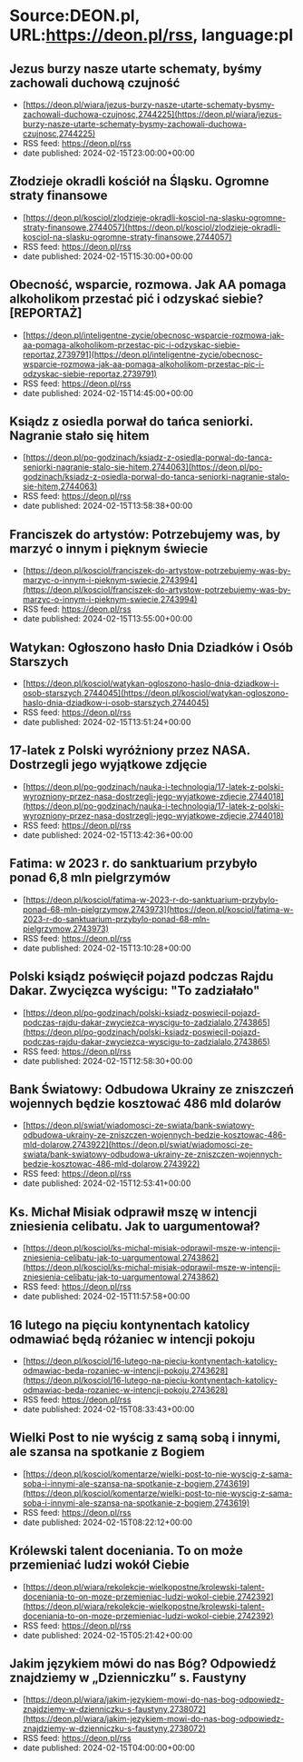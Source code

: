 # Source:DEON.pl, URL:https://deon.pl/rss, language:pl

## Jezus burzy nasze utarte schematy, byśmy zachowali duchową czujność
 - [https://deon.pl/wiara/jezus-burzy-nasze-utarte-schematy-bysmy-zachowali-duchowa-czujnosc,2744225](https://deon.pl/wiara/jezus-burzy-nasze-utarte-schematy-bysmy-zachowali-duchowa-czujnosc,2744225)
 - RSS feed: https://deon.pl/rss
 - date published: 2024-02-15T23:00:00+00:00



## Złodzieje okradli kościół na Śląsku. Ogromne straty finansowe
 - [https://deon.pl/kosciol/zlodzieje-okradli-kosciol-na-slasku-ogromne-straty-finansowe,2744057](https://deon.pl/kosciol/zlodzieje-okradli-kosciol-na-slasku-ogromne-straty-finansowe,2744057)
 - RSS feed: https://deon.pl/rss
 - date published: 2024-02-15T15:30:00+00:00



## Obecność, wsparcie, rozmowa. Jak AA pomaga alkoholikom przestać pić i odzyskać siebie? [REPORTAŻ]
 - [https://deon.pl/inteligentne-zycie/obecnosc-wsparcie-rozmowa-jak-aa-pomaga-alkoholikom-przestac-pic-i-odzyskac-siebie-reportaz,2739791](https://deon.pl/inteligentne-zycie/obecnosc-wsparcie-rozmowa-jak-aa-pomaga-alkoholikom-przestac-pic-i-odzyskac-siebie-reportaz,2739791)
 - RSS feed: https://deon.pl/rss
 - date published: 2024-02-15T14:45:00+00:00



## Ksiądz z osiedla porwał do tańca seniorki. Nagranie stało się hitem
 - [https://deon.pl/po-godzinach/ksiadz-z-osiedla-porwal-do-tanca-seniorki-nagranie-stalo-sie-hitem,2744063](https://deon.pl/po-godzinach/ksiadz-z-osiedla-porwal-do-tanca-seniorki-nagranie-stalo-sie-hitem,2744063)
 - RSS feed: https://deon.pl/rss
 - date published: 2024-02-15T13:58:38+00:00



## Franciszek do artystów: Potrzebujemy was, by marzyć o innym i pięknym świecie
 - [https://deon.pl/kosciol/franciszek-do-artystow-potrzebujemy-was-by-marzyc-o-innym-i-pieknym-swiecie,2743994](https://deon.pl/kosciol/franciszek-do-artystow-potrzebujemy-was-by-marzyc-o-innym-i-pieknym-swiecie,2743994)
 - RSS feed: https://deon.pl/rss
 - date published: 2024-02-15T13:55:00+00:00



## Watykan: Ogłoszono hasło Dnia Dziadków i Osób Starszych
 - [https://deon.pl/kosciol/watykan-ogloszono-haslo-dnia-dziadkow-i-osob-starszych,2744045](https://deon.pl/kosciol/watykan-ogloszono-haslo-dnia-dziadkow-i-osob-starszych,2744045)
 - RSS feed: https://deon.pl/rss
 - date published: 2024-02-15T13:51:24+00:00



## 17-latek z Polski wyróżniony przez NASA. Dostrzegli jego wyjątkowe zdjęcie
 - [https://deon.pl/po-godzinach/nauka-i-technologia/17-latek-z-polski-wyrozniony-przez-nasa-dostrzegli-jego-wyjatkowe-zdjecie,2744018](https://deon.pl/po-godzinach/nauka-i-technologia/17-latek-z-polski-wyrozniony-przez-nasa-dostrzegli-jego-wyjatkowe-zdjecie,2744018)
 - RSS feed: https://deon.pl/rss
 - date published: 2024-02-15T13:42:36+00:00



## Fatima: w 2023 r. do sanktuarium przybyło ponad 6,8 mln pielgrzymów
 - [https://deon.pl/kosciol/fatima-w-2023-r-do-sanktuarium-przybylo-ponad-68-mln-pielgrzymow,2743973](https://deon.pl/kosciol/fatima-w-2023-r-do-sanktuarium-przybylo-ponad-68-mln-pielgrzymow,2743973)
 - RSS feed: https://deon.pl/rss
 - date published: 2024-02-15T13:10:28+00:00



## Polski ksiądz poświęcił pojazd podczas Rajdu Dakar. Zwycięzca wyścigu: "To zadziałało"
 - [https://deon.pl/po-godzinach/polski-ksiadz-poswiecil-pojazd-podczas-rajdu-dakar-zwyciezca-wyscigu-to-zadzialalo,2743865](https://deon.pl/po-godzinach/polski-ksiadz-poswiecil-pojazd-podczas-rajdu-dakar-zwyciezca-wyscigu-to-zadzialalo,2743865)
 - RSS feed: https://deon.pl/rss
 - date published: 2024-02-15T12:58:30+00:00



## Bank Światowy: Odbudowa Ukrainy ze zniszczeń wojennych będzie kosztować 486 mld dolarów
 - [https://deon.pl/swiat/wiadomosci-ze-swiata/bank-swiatowy-odbudowa-ukrainy-ze-zniszczen-wojennych-bedzie-kosztowac-486-mld-dolarow,2743922](https://deon.pl/swiat/wiadomosci-ze-swiata/bank-swiatowy-odbudowa-ukrainy-ze-zniszczen-wojennych-bedzie-kosztowac-486-mld-dolarow,2743922)
 - RSS feed: https://deon.pl/rss
 - date published: 2024-02-15T12:53:41+00:00



## Ks. Michał Misiak odprawił mszę w intencji zniesienia celibatu. Jak to uargumentował?
 - [https://deon.pl/kosciol/ks-michal-misiak-odprawil-msze-w-intencji-zniesienia-celibatu-jak-to-uargumentowal,2743862](https://deon.pl/kosciol/ks-michal-misiak-odprawil-msze-w-intencji-zniesienia-celibatu-jak-to-uargumentowal,2743862)
 - RSS feed: https://deon.pl/rss
 - date published: 2024-02-15T11:57:58+00:00



## 16 lutego na pięciu kontynentach katolicy odmawiać będą różaniec w intencji pokoju
 - [https://deon.pl/kosciol/16-lutego-na-pieciu-kontynentach-katolicy-odmawiac-beda-rozaniec-w-intencji-pokoju,2743628](https://deon.pl/kosciol/16-lutego-na-pieciu-kontynentach-katolicy-odmawiac-beda-rozaniec-w-intencji-pokoju,2743628)
 - RSS feed: https://deon.pl/rss
 - date published: 2024-02-15T08:33:43+00:00



## Wielki Post to nie wyścig z samą sobą i innymi, ale szansa na spotkanie z Bogiem
 - [https://deon.pl/kosciol/komentarze/wielki-post-to-nie-wyscig-z-sama-soba-i-innymi-ale-szansa-na-spotkanie-z-bogiem,2743619](https://deon.pl/kosciol/komentarze/wielki-post-to-nie-wyscig-z-sama-soba-i-innymi-ale-szansa-na-spotkanie-z-bogiem,2743619)
 - RSS feed: https://deon.pl/rss
 - date published: 2024-02-15T08:22:12+00:00



## Królewski talent doceniania. To on może przemieniać ludzi wokół Ciebie
 - [https://deon.pl/wiara/rekolekcje-wielkopostne/krolewski-talent-doceniania-to-on-moze-przemieniac-ludzi-wokol-ciebie,2742392](https://deon.pl/wiara/rekolekcje-wielkopostne/krolewski-talent-doceniania-to-on-moze-przemieniac-ludzi-wokol-ciebie,2742392)
 - RSS feed: https://deon.pl/rss
 - date published: 2024-02-15T05:21:42+00:00



## Jakim językiem mówi do nas Bóg? Odpowiedź znajdziemy w „Dzienniczku” s. Faustyny
 - [https://deon.pl/wiara/jakim-jezykiem-mowi-do-nas-bog-odpowiedz-znajdziemy-w-dzienniczku-s-faustyny,2738072](https://deon.pl/wiara/jakim-jezykiem-mowi-do-nas-bog-odpowiedz-znajdziemy-w-dzienniczku-s-faustyny,2738072)
 - RSS feed: https://deon.pl/rss
 - date published: 2024-02-15T04:00:00+00:00



